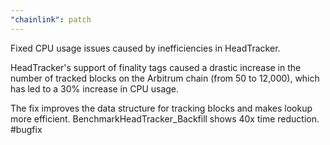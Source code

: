 ```yaml
---
"chainlink": patch
---
```


Fixed CPU usage issues caused by inefficiencies in HeadTracker.

HeadTracker's support of finality tags caused a drastic increase in the number of tracked blocks on the Arbitrum chain (from 50 to 12,000), which has led to a 30% increase in CPU usage. 

The fix improves the data structure for tracking blocks and makes lookup more efficient. BenchmarkHeadTracker_Backfill shows 40x time reduction.
#bugfix
